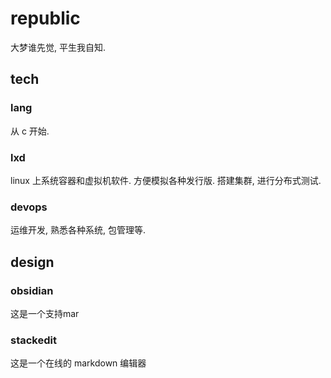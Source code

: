 # republic
大梦谁先觉, 平生我自知.


## tech



### lang

从 c 开始.

### lxd

linux 上系统容器和虚拟机软件. 方便模拟各种发行版. 搭建集群, 进行分布式测试.


### devops

运维开发, 熟悉各种系统, 包管理等.


## design

### obsidian

这是一个支持mar

### stackedit

这是一个在线的 markdown 编辑器
<!--stackedit_data:
eyJoaXN0b3J5IjpbMjE1NDYyNzY2XX0=
-->
